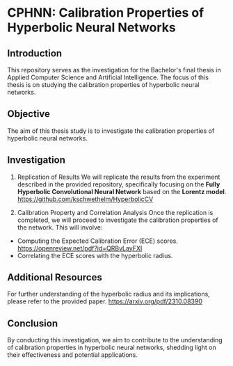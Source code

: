 # CPHNN: Calibration Properties of Hyperbolic Neural Networks
## Introduction
This repository serves as the investigation for the Bachelor's final thesis in Applied Computer Science and Artificial Intelligence. The focus of this thesis is on studying the calibration properties of hyperbolic neural networks.


## Objective
The aim of this thesis study is to investigate the calibration properties of hyperbolic neural networks.

## Investigation
1. Replication of Results
We will replicate the results from the experiment described in the provided repository, specifically focusing on the **Fully Hyperbolic Convolutional Neural Network** based on the **Lorentz model**.
https://github.com/kschwethelm/HyperbolicCV

2. Calibration Property and Correlation Analysis
Once the replication is completed, we will proceed to investigate the calibration properties of the network. This will involve:

* Computing the Expected Calibration Error (ECE) scores.
https://openreview.net/pdf?id=QRBvLayFXI
* Correlating the ECE scores with the hyperbolic radius.

## Additional Resources
For further understanding of the hyperbolic radius and its implications, please refer to the provided paper.
https://arxiv.org/pdf/2310.08390

## Conclusion
By conducting this investigation, we aim to contribute to the understanding of calibration properties in hyperbolic neural networks, shedding light on their effectiveness and potential applications.
